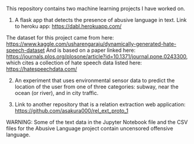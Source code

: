 This repository contains two machine learning projects I have worked on.
1. A flask app that detects the presence of abusive language in text. Link to heroku app: https://dabl.herokuapp.com/

The dataset for this project came from here: https://www.kaggle.com/usharengaraju/dynamically-generated-hate-speech-dataset
And is based on a paper linked here: https://journals.plos.org/plosone/article?id=10.1371/journal.pone.0243300, which cites a collection of hate speech data listed here: https://hatespeechdata.com/

2. An experiment that uses environmental sensor data to predict the location of the user from one of three categories: subway, near the ocean (or river), and in city traffic. 

3. Link to another repository that is a relation extraction web application: https://github.com/asakura000/rel_ext_proto_1

WARNING: Some of the text data in the Jupyter Notebook file and the CSV files for the Abusive Language project contain uncensored offensive language. 


